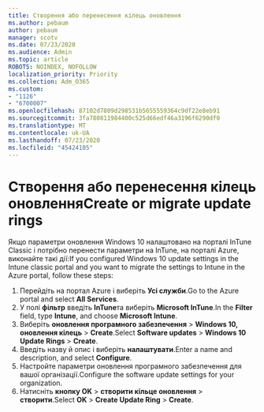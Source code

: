 ```yaml
---
title: Створення або перенесення кілець оновлення
ms.author: pebaum
author: pebaum
manager: scotv
ms.date: 07/23/2020
ms.audience: Admin
ms.topic: article
ROBOTS: NOINDEX, NOFOLLOW
localization_priority: Priority
ms.collection: Adm_O365
ms.custom:
- "1126"
- "6700007"
ms.openlocfilehash: 87102d7809d298531b5655559364c9df22e8eb91
ms.sourcegitcommit: 3fa780811984400c525d66edf46a3196f6290df0
ms.translationtype: MT
ms.contentlocale: uk-UA
ms.lasthandoff: 07/23/2020
ms.locfileid: "45424105"
---
```

# <a name="create-or-migrate-update-rings"></a><span data-ttu-id="48db9-102">Створення або перенесення кілець оновлення</span><span class="sxs-lookup"><span data-stu-id="48db9-102">Create or migrate update rings</span></span>

<span data-ttu-id="48db9-103">Якщо параметри оновлення Windows 10 налаштовано на порталі InTune Classic і потрібно перенести параметри на InTune, на порталі Azure, виконайте такі дії:</span><span class="sxs-lookup"><span data-stu-id="48db9-103">If you configured Windows 10 update settings in the Intune classic portal and you want to migrate the settings to Intune in the Azure portal, follow these steps:</span></span>

1.  <span data-ttu-id="48db9-104">Перейдіть на портал Azure і виберіть **Усі служби**.</span><span class="sxs-lookup"><span data-stu-id="48db9-104">Go to the Azure portal and select  **All Services**.</span></span>
2.  <span data-ttu-id="48db9-105">У полі **фільтр** введіть **InTune**та виберіть **Microsoft InTune**.</span><span class="sxs-lookup"><span data-stu-id="48db9-105">In the  **Filter**  field, type  **Intune**, and choose  **Microsoft Intune**.</span></span>
3.  <span data-ttu-id="48db9-106">Виберіть **оновлення програмного забезпечення**   >   **Windows 10, оновлення кілець**   >   **Create**.</span><span class="sxs-lookup"><span data-stu-id="48db9-106">Select  **Software updates**  >  **Windows 10 Update Rings**  >  **Create**.</span></span>
4.  <span data-ttu-id="48db9-107">Введіть назву й опис і виберіть **налаштувати**.</span><span class="sxs-lookup"><span data-stu-id="48db9-107">Enter a name and description, and select  **Configure**.</span></span>
5.  <span data-ttu-id="48db9-108">Настройте параметри оновлення програмного забезпечення для вашої організації.</span><span class="sxs-lookup"><span data-stu-id="48db9-108">Configure the software update settings for your organization.</span></span>
6.  <span data-ttu-id="48db9-109">Натисніть **кнопку OK**  >  **створити кільце оновлення**  >  **створити**.</span><span class="sxs-lookup"><span data-stu-id="48db9-109">Select  **OK** > **Create Update Ring** > **Create**.</span></span>